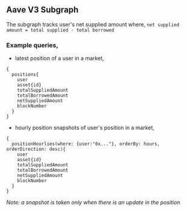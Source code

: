 ## Aave V3 Subgraph

The subgraph tracks user's net supplied amount where,
`net supplied amount = total supplied - total borrowed`

### Example queries,

- latest position of a user in a market,

```
{
  positions{
    user
    asset{id}
    totalSuppliedAmount
    totalBorrowedAmount
    netSuppliedAmount
    blockNumber
  }
}
```

- hourly position snapshots of user's position in a market,

```
{
  positionHourlies(where: {user:"0x..."}, orderBy: hours, orderDirection: desc){
    user
    asset{id}
    totalSuppliedAmount
    totalBorrowedAmount
    netSuppliedAmount
    blockNumber
  }
}
```

_Note: a snapshot is taken only when there is an update in the position_
